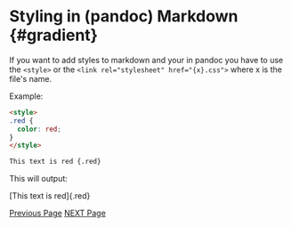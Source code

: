 <style>
.red {
  color: red;
}
</style>
<link rel="stylesheet" href="index.css">

# Styling in (pandoc) Markdown {#gradient}

If you want to add styles to markdown and your in pandoc you have to use the `<style>` or the `<link rel="stylesheet" href="{x}.css">` where x is the file\'s name.

Example:

```markdown
<style>
.red {
  color: red;
}
</style>

This text is red {.red}
```

This will output:

[This text is red]{.red}

[Previous Page](Entry1.md) [NEXT Page](Entry3.md)
